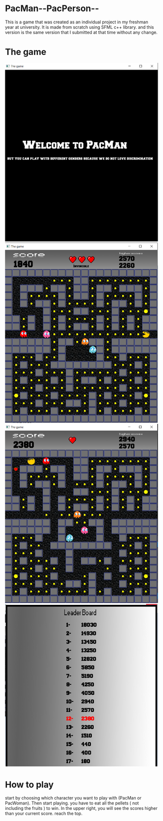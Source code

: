 # PacMan--PacPerson--
This is a game that was created as an individual project in my freshman year at university. It is made from scratch using SFML c++ library. and this version is the same version that I submitted at that time without any change.

# The game

 ![screenshot1](src/Images/im1.png?raw=true)
 ![screenshot2](src/Images/im2.png?raw=true)
 ![screenshot3](src/Images/im3.png?raw=true)
 ![screenshot4](src/Images/im4.png?raw=true)
 
 # How to play
 
 start by choosing which character you want to play with (PacMan or PacWoman). Then start playing. you have to eat all the pellets ( not including the fruits ) to win.
 In the upper right, you will see the scores higher than your current score. reach the top.
 
